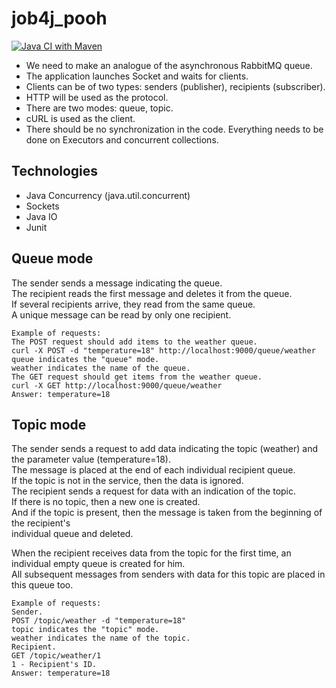 # job4j_pooh

[![Java CI with Maven](https://github.com/DenisYakovinov/job4j_pooh/actions/workflows/maven.yml/badge.svg)](https://github.com/DenisYakovinov/job4j_pooh/actions/workflows/maven.yml)

<ul>
    <li>We need to make an analogue of the asynchronous RabbitMQ queue.</li>
    <li>The application launches Socket and waits for clients.</li>
    <li>Clients can be of two types: senders (publisher), recipients (subscriber).</li>
    <li>HTTP will be used as the protocol. </li>
    <li>There are two modes: queue, topic.</li>
    <li>cURL is used as the client.</li>
    <li>There should be no synchronization in the code. Everything needs to be done on Executors and concurrent collections.</li>
</ul>

<h2>Technologies</h2>
<ul>
    <li>Java Concurrency (java.util.concurrent)</li>
    <li>Sockets</li>
    <li>Java IO</li>
    <li>Junit</li>
</ul>

<h2>Queue mode</h2>
<p>
    The sender sends a message indicating the queue.<br>
    The recipient reads the first message and deletes it from the queue.<br>
    If several recipients arrive, they read from the same queue.<br>
    A unique message can be read by only one recipient.
    
    Example of requests:
    The POST request should add items to the weather queue.
    curl -X POST -d "temperature=18" http://localhost:9000/queue/weather
    queue indicates the "queue" mode.
    weather indicates the name of the queue.
    The GET request should get items from the weather queue.
    curl -X GET http://localhost:9000/queue/weather
    Answer: temperature=18
</p>
<h2>Topic mode</h2>
<p>
  The sender sends a request to add data indicating the topic (weather) and the parameter value (temperature=18).<br>
  The message is placed at the end of each individual recipient queue.<br>
  If the topic is not in the service, then the data is ignored.<br>
  The recipient sends a request for data with an indication of the topic.<br>
  If there is no topic, then a new one is created.<br>
  And if the topic is present, then the message is taken from the beginning of the recipient's <br>
  individual queue and deleted.
    
   When the recipient receives data from the topic for the first time, an individual empty queue is created for him.<br>
   All subsequent messages from senders with data for this topic are placed in this queue too.<br>
    
    Example of requests:
    Sender.
    POST /topic/weather -d "temperature=18"
    topic indicates the "topic" mode.
    weather indicates the name of the topic.
    Recipient.
    GET /topic/weather/1
    1 - Recipient's ID.
    Answer: temperature=18
</p>
